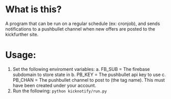 # What is this?

A program that can be run on a regular schedule (ex: cronjob), and sends
notifications to a pushbullet channel when new offers are posted to the
kickfurther site.

# Usage:

1. Set the following enviroment variables:
a. FB_SUB = The firebase subdomain to store state in
b. PB_KEY = The pushbullet api key to use
c. PB_CHAN = The pushbullet channel to post to (the tag name). This must have been created under your account.
2. Run the following: ```python kicknotify/run.py```
